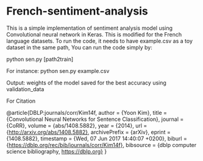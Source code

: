 # French-sentiment-analysis

This is a simple implementation of sentiment analysis model using Convolutional neural network in Keras. This is modified for the French language datasets. 
To run the code, it needs to have example.csv as a toy dataset in the same path,
You can run the code simply by:

python sen.py [path2train]

For instance:
python sen.py example.csv

Output:
weights of the model saved for the best accuracy using validation_data

For Citation

@article{DBLP:journals/corr/Kim14f,
  author    = {Yoon Kim},
  title     = {Convolutional Neural Networks for Sentence Classification},
  journal   = {CoRR},
  volume    = {abs/1408.5882},
  year      = {2014},
  url       = {http://arxiv.org/abs/1408.5882},
  archivePrefix = {arXiv},
  eprint    = {1408.5882},
  timestamp = {Wed, 07 Jun 2017 14:40:07 +0200},
  biburl    = {https://dblp.org/rec/bib/journals/corr/Kim14f},
  bibsource = {dblp computer science bibliography, https://dblp.org}
}
